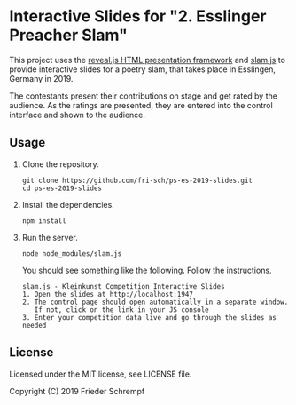 # Interactive Slides for "2. Esslinger Preacher Slam"

This project uses the [reveal.js HTML presentation framework](https://github.com/hakimel/reveal.js)
and [slam.js](https://github.com/fri-sch/slam.js) to provide interactive slides
for a poetry slam, that takes place in Esslingen, Germany in 2019.

The contestants present their contributions on stage and get rated by the
audience. As the ratings are presented, they are entered into the control
interface and shown to the audience.

## Usage

1. Clone the repository.

       git clone https://github.com/fri-sch/ps-es-2019-slides.git
       cd ps-es-2019-slides

2. Install the dependencies.

       npm install

3. Run the server.

       node node_modules/slam.js

   You should see something like the following. Follow the instructions.

       slam.js - Kleinkunst Competition Interactive Slides
       1. Open the slides at http://localhost:1947
       2. The control page should open automatically in a separate window.
          If not, click on the link in your JS console
       3. Enter your competition data live and go through the slides as needed

## License

Licensed under the MIT license, see LICENSE file.

Copyright (C) 2019 Frieder Schrempf
